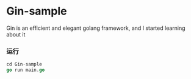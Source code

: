 # Gin-sample

Gin is an efficient and elegant golang framework, and I started learning about it

### 运行

```go
cd Gin-sample
go run main.go
```



